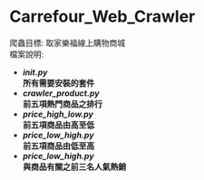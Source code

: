 # Carrefour_Web_Crawler
爬蟲目標: 取家樂福線上購物商城 \
檔案說明: 
 - ***__init__.py*** \
**所有需要安裝的套件**
 - ***crawler_product.py*** \
**前五項熱門商品之排行**
 - ***price_high_low.py*** \
**前五項商品由高至低**
 - ***price_low_high.py*** \
**前五項商品由低至高**
 - ***price_low_high.py*** \
**與商品有關之前三名人氣熱銷**
